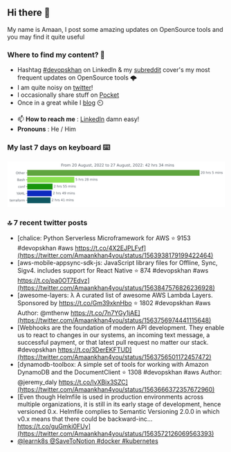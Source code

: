 <!--- [![Hits](https://hits.seeyoufarm.com/api/count/incr/badge.svg?url=https%3A%2F%2Fgithub.com%2Fakhan4u%2Fhit-counter&count_bg=%2379C83D&title_bg=%23555555&icon=&icon_color=%23E7E7E7&title=visits&edge_flat=false)](https://hits.seeyoufarm.com) --->

## Hi there 👋

My name is Amaan, I post some amazing updates on OpenSource tools and you may find it quite useful

### Where to find my content? 🤔

* Hashtag [#devopskhan](https://www.linkedin.com/feed/hashtag/devopskhan/) on LinkedIn & my [subreddit](https://www.reddit.com/r/devopskhan/) cover's my most frequent updates on OpenSource tools 🌩️
* I am quite noisy on [twitter](https://twitter.com/Amaankhan4you)!
* I occasionally share stuff on [Pocket](https://getpocket.com/@ej6g8d1dp2829A16a9Tf5d4T6bAMp3d8791rejDe86yem3bm4e14ex4fT4dluk29)
* Once in a great while I [blog](https://linuxparrot.com/) ⏲️


- 📫 **How to reach me** : [LinkedIn](https://www.linkedin.com/in/amaan-khan-linux-ninja) damn easy!
- **Pronouns** : He / Him

### My last 7 days on keyboard ⌨️

<img src="https://github.com/akhan4u/akhan4u/blob/main/images/stat.svg" alt="Amaan's Wakatime Activity!"/>

### 🔝 7 recent twitter posts
<!-- DEVDOJO:START -->
- [chalice: Python Serverless Microframework for AWS
⭐️ 9153
#devopskhan #aws
https://t.co/4X2EJPLFvf](https://twitter.com/Amaankhan4you/status/1563938179199422464)
- [aws-mobile-appsync-sdk-js: JavaScript library files for Offline, Sync, Sigv4. includes support for React Native
⭐️ 874
#devopskhan #aws
https://t.co/pa0OT7Edvz](https://twitter.com/Amaankhan4you/status/1563847576826236928)
- [awesome-layers: λ A curated list of awesome AWS Lambda Layers. Sponsored by https://t.co/Gm39xknHbo
⭐️ 1802
#devopskhan #aws
Author: @mthenw
https://t.co/7n7YGy1jAE](https://twitter.com/Amaankhan4you/status/1563756974441115648)
- [Webhooks are the foundation of modern API development. They enable us to react to changes in our systems, an incoming text message, a successful payment, or that latest pull request no matter our stack. #devopskhan https://t.co/3DerEKFTUD](https://twitter.com/Amaankhan4you/status/1563756501172457472)
- [dynamodb-toolbox: A simple set of tools for working with Amazon DynamoDB and the DocumentClient
⭐️ 1308
#devopskhan #aws
Author: @jeremy_daly
https://t.co/lvXBix3SZC](https://twitter.com/Amaankhan4you/status/1563666372357672960)
- [Even though Helmfile is used in production environments across multiple organizations, it is still in its early stage of development, hence versioned 0.x. Helmfile complies to Semantic Versioning 2.0.0 in which v0.x means that there could be backward-inc… https://t.co/guGmki0FUy](https://twitter.com/Amaankhan4you/status/1563572126069563393)
- [@learnk8s @SaveToNotion #docker #kubernetes](https://twitter.com/Amaankhan4you/status/1563561800146096132)
<!-- DEVDOJO:END -->

<!-- ![Amaan's GitHub stats](https://github-readme-stats.vercel.app/api?username=akhan4u&count_private=true&show_icons=true&hide=contribs) -->
